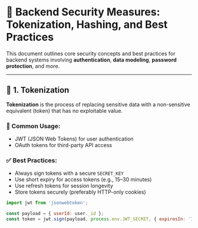 # 🔐 Backend Security Measures: Tokenization, Hashing, and Best Practices

This document outlines core security concepts and best practices for backend systems involving **authentication**, **data modeling**, **password protection**, and more.

---

## 📌 1. Tokenization

**Tokenization** is the process of replacing sensitive data with a non-sensitive equivalent (token) that has no exploitable value.

### 🔧 Common Usage:
- JWT (JSON Web Tokens) for user authentication
- OAuth tokens for third-party API access

### ✅ Best Practices:
- Always sign tokens with a secure `SECRET_KEY`
- Use short expiry for access tokens (e.g., 15–30 minutes)
- Use refresh tokens for session longevity
- Store tokens securely (preferably HTTP-only cookies)

```js
import jwt from 'jsonwebtoken';

const payload = { userId: user._id };
const token = jwt.sign(payload, process.env.JWT_SECRET, { expiresIn: '15m' });
